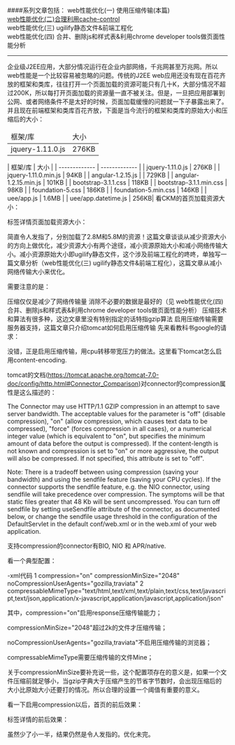 ####系列文章包括：
web性能优化(一) 使用压缩传输(本篇)<br>
[web性能优化(二)合理利用cache-control](https://github.com/kaelhuawei/blog/blob/master/web/web%E6%80%A7%E8%83%BD%E4%BC%98%E5%8C%96(%E4%BA%8C)%20%E5%90%88%E7%90%86%E5%88%A9%E7%94%A8%E6%B5%8F%E8%A7%88%E5%99%A8%E7%BC%93%E5%AD%98.md "web性能优化(二)合理利用cache-control")<br>
web性能优化(三) ugilify静态文件&前端工程化<br>
web性能优化(四) 合并、删除js和样式表&利用chrome developer tools做页面性能分析<br>
***
企业级J2EE应用，大部分情况运行在企业内部网络，千兆网甚至万兆网。所以web性能是一个比较容易被忽略的问题。传统的J2EE web应用还没有现在百花齐放的框架和类库，往往打开一个页面加载的资源可能只有几十K，大部分情况不超过200K，所以每打开页面加载的资源量一直不被关注。但是，一旦把应用部署到公网、或者网络条件不是太好的时候，页面加载缓慢的问题就一下子暴露出来了。并且现在前端框架和类库百花齐放，下面是当今流行的框架和类库的原始大小和压缩后的大小：<br>
<table>
  <thead>
    <tr>
        <td>框架/库</td>
        <td>大小</td>
    </tr>
  </thead>
  <tbody>
    <tr>
        <td>jquery-1.11.0.js</td>
        <td>276KB</td>
    </tr>
  </tbody>
</table>
| 框架/库 | 大小 |
| ------------- | ------------- |
| jquery-1.11.0.js | 276KB |
| jquery-1.11.0.min.js | 94KB |
| angular-1.2.15.js | | 729KB |
| angular-1.2.15.min.js | 101KB |
| bootstrap-3.1.1.css | 118KB |
| bootstrap-3.1.1.min.css | 98KB |
| foundation-5.css | 186KB |
| foundation-5.min.css | 146KB |
| uee/app.js | 1.6MB |
| uee/app.datetime.js | 256KB|
看CKM的首页加载资源大小：



标签详情页面加载资源大小：



简直令人发指了，分别加载了2.8M和5.8M的资源！这篇文章谈谈从减少资源大小的方向上做优化，减少资源大小有两个途径，减小资源原始大小和减小网络传输大小。减小资源原始大小即ugilify静态文件，这个涉及前端工程化的咚咚，单独写一篇文章分析（web性能优化(三) ugilify静态文件&前端工程化），这篇文章从减小网络传输大小来优化。

需要注意的是：

压缩仅仅是减少了网络传输量
消除不必要的数据是最好的（见 web性能优化(四) 合并、删除js和样式表&利用chrome developer tools做页面性能分析）
压缩技术和算法有很多种，这边文章里没有特别指定的话特指gzip算法
启用压缩传输需要服务器支持，这篇文章只介绍tomcat如何启用压缩传输
先来看教科书google的请求：



没错，正是启用压缩传输，用cpu转移带宽压力的做法。这里看下tomcat怎么启用content-encoding.

tomcat的文档(https://tomcat.apache.org/tomcat-7.0-doc/config/http.html#Connector_Comparison)对connector的compression属性是这么描述的：

The Connector may use HTTP/1.1 GZIP compression in an attempt to save server bandwidth. The acceptable values for the parameter is "off" (disable compression), "on" (allow compression, which causes text data to be compressed), "force" (forces compression in all cases), or a numerical integer value (which is equivalent to "on", but specifies the minimum amount of data before the output is compressed). If the content-length is not known and compression is set to "on" or more aggressive, the output will also be compressed. If not specified, this attribute is set to "off".

Note: There is a tradeoff between using compression (saving your bandwidth) and using the sendfile feature (saving your CPU cycles). If the connector supports the sendfile feature, e.g. the NIO connector, using sendfile will take precedence over compression. The symptoms will be that static files greater that 48 Kb will be sent uncompressed. You can turn off sendfile by setting useSendfile attribute of the connector, as documented below, or change the sendfile usage threshold in the configuration of the DefaultServlet in the default conf/web.xml or in the web.xml of your web application.

支持compression的connector有BIO, NIO 和 APR/native.

看一个典型配置：

-xml代码
1
compression="on" compressionMinSize="2048" noCompressionUserAgents="gozilla,traviata"
2
compressableMimeType="text/html,text/xml,text/plain,text/css,text/javascript,text/json,application/x-javascript,application/javascript,application/json"

其中，compression="on"启用response压缩传输能力；

compressionMinSize="2048"超过2k的文件才压缩传输；

noCompressionUserAgents="gozilla,traviata"不启用压缩传输的浏览器；

compressableMimeType需要压缩传输的文件Mine；

关于compressionMinSize要补充说一些，这个配置项存在的意义是，如果一个文件压缩前就足够小，当gzip字典大于压缩产生的节省字节数时，会出现压缩后的大小比原始大小还要打的情况。所以合理的设置一个阈值有重要的意义。

看一下启用compression以后，首页的前后效果：





标签详情的前后效果：





虽然少了小一半，结果仍然是令人发指的。优化未完。
